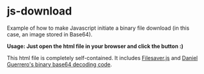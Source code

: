 js-download
===========

Example of how to make Javascript initiate a binary file download (in this case, an image stored in Base64).

**Usage: Just open the html file in your browser and click the button :)**

This html file is completely self-contained. It includes [Filesaver.js](https://github.com/eligrey/FileSaver.js) and [Daniel Guerrero's binary base64 decoding code](https://github.com/danguer/blog-examples/blob/master/js/base64-binary.js).

